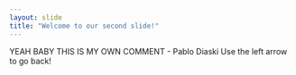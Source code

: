 ```yaml
---
layout: slide
title: "Welcome to our second slide!"
---
```

YEAH BABY THIS IS MY OWN COMMENT - Pablo Diaski
Use the left arrow to go back!
